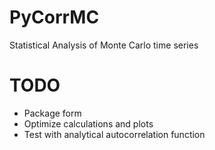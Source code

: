 # PyCorrMC
 Statistical Analysis of Monte Carlo time series
 # TODO
 - Package form
 - Optimize calculations and plots
 - Test with analytical autocorrelation function
